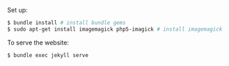 
Set up:
```bash
$ bundle install # install bundle gems
$ sudo apt-get install imagemagick php5-imagick # install imagemagick
```

To serve the website:

```bash--
$ bundle exec jekyll serve
```
